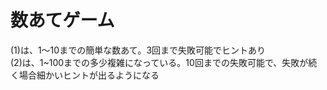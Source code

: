 # 数あてゲーム

(1)は、1～10までの簡単な数あて。3回まで失敗可能でヒントあり<br>
(2)は、1~100までの多少複雑になっている。10回までの失敗可能で、失敗が続く場合細かいヒントが出るようになる
